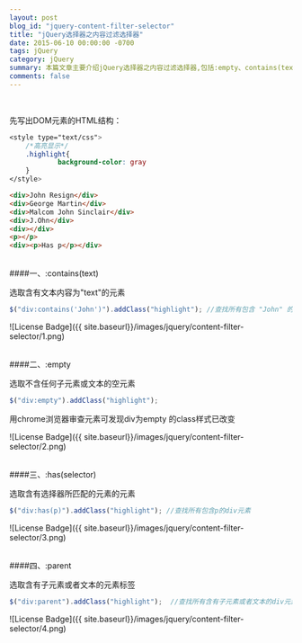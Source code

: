 ```yaml
---
layout: post
blog_id: "jquery-content-filter-selector"
title: "jQuery选择器之内容过滤选择器"
date: 2015-06-10 00:00:00 -0700
tags: jQuery
category: jQuery
summary: 本篇文章主要介绍jQuery选择器之内容过滤选择器,包括:empty、contains(text)、has(selector)、parent...
comments: false
---
```

</br>

先写出DOM元素的HTML结构：

```css
<style type="text/css">  
    /*高亮显示*/  
    .highlight{     
            background-color: gray  
    }  
</style>
```

```html
<div>John Resign</div>  
<div>George Martin</div>  
<div>Malcom John Sinclair</div>  
<div>J.Ohn</div>  
<div></div>  
<p></p>  
<div><p>Has p</p></div> 
```

</br>
####一、:contains(text)

选取含有文本内容为"text"的元素

```js
$("div:contains('John')").addClass("highlight"); //查找所有包含 "John" 的 div 元素 
```

![License Badge]({{ site.baseurl}}/images/jquery/content-filter-selector/1.png)

</br>
####二、:empty

选取不含任何子元素或文本的空元素

```js
$("div:empty").addClass("highlight");
```

用chrome浏览器审查元素可发现div为empty 的class样式已改变

![License Badge]({{ site.baseurl}}/images/jquery/content-filter-selector/2.png)

</br>
####三、:has(selector)

选取含有选择器所匹配的元素的元素

```js
$("div:has(p)").addClass("highlight"); //查找所有包含p的div元素  
```

![License Badge]({{ site.baseurl}}/images/jquery/content-filter-selector/3.png)

</br>
####四、:parent

选取含有子元素或者文本的元素标签

```js
$("div:parent").addClass("highlight");  //查找所有含有子元素或者文本的div元素
```

![License Badge]({{ site.baseurl}}/images/jquery/content-filter-selector/4.png)

</br>